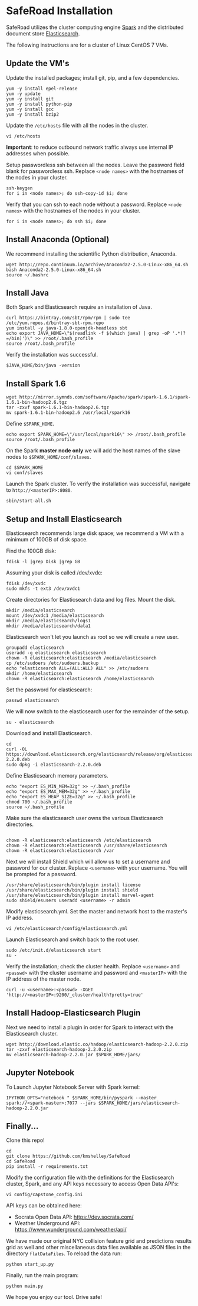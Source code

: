# SafeRoad Installation

SafeRoad utilizes the cluster computing engine [Spark](http://spark.apache.org/) and the distributed document store [Elasticsearch](https://www.elastic.co/).

The following instructions are for a cluster of Linux CentOS 7 VMs.

## Update the VM's
Update the installed packages; install git, pip, and a few dependencies.
```
yum -y install epel-release
yum -y update
yum -y install git
yum -y install python-pip
yum -y install gcc
yum -y install bzip2
```

Update the `/etc/hosts` file with all the nodes in the cluster.
```
vi /etc/hosts
```
**Important**: to reduce outbound network traffic always use internal IP addresses when possible.

Setup passwordless ssh between all the nodes. Leave the password field blank for passwordless ssh. Replace `<node names>` with the hostnames of the nodes in your cluster.

```
ssh-keygen
for i in <node names>; do ssh-copy-id $i; done
```
Verify that you can ssh to each node without a password. Replace `<node names>` with the hostnames of the nodes in your cluster.

```
for i in <node names>; do ssh $i; done
```

## Install Anaconda (Optional)
We recommend installing the scientific Python distribution, Anaconda.
```
wget http://repo.continuum.io/archive/Anaconda2-2.5.0-Linux-x86_64.sh
bash Anaconda2-2.5.0-Linux-x86_64.sh
source ~/.bashrc
```

## Install Java
Both Spark and Elasticsearch require an installation of Java.
```
curl https://bintray.com/sbt/rpm/rpm | sudo tee /etc/yum.repos.d/bintray-sbt-rpm.repo
yum install -y java-1.8.0-openjdk-headless sbt
echo export JAVA_HOME=\"$(readlink -f $(which java) | grep -oP '.*(?=/bin)')\" >> /root/.bash_profile
source /root/.bash_profile
```

Verify the installation was successful.
```
$JAVA_HOME/bin/java -version
```
## Install Spark 1.6
```
wget http://mirror.symnds.com/software/Apache/spark/spark-1.6.1/spark-1.6.1-bin-hadoop2.6.tgz
tar -zxvf spark-1.6.1-bin-hadoop2.6.tgz
mv spark-1.6.1-bin-hadoop2.6 /usr/local/spark16
```

Define `$SPARK_HOME`.
```
echo export SPARK_HOME=\"/usr/local/spark16\" >> /root/.bash_profile
source /root/.bash_profile
```

On the Spark **master node only** we will add the host names of the slave nodes to `$SPARK_HOME/conf/slaves`.
```
cd $SPARK_HOME
vi conf/slaves
```

Launch the Spark cluster. To verify the installation was successful, navigate to `http://<masterIP>:8080`.
```
sbin/start-all.sh
```

## Setup and Install Elasticsearch

Elasticsearch recommends large disk space; we recommend a VM with a minimum of 100GB of disk space.

Find the 100GB disk:
```
fdisk -l |grep Disk |grep GB
```
Assuming your disk is called /dev/xvdc:
```
fdisk /dev/xvdc
sudo mkfs -t ext3 /dev/xvdc1
```

Create directories for Elasticsearch data and log files. Mount the disk.
```
mkdir /media/elasticsearch
mount /dev/xvdc1 /media/elasticsearch
mkdir /media/elasticsearch/logs1
mkdir /media/elasticsearch/data1
```

Elasticsearch won't let you launch as root so we will create a new user.
```
groupadd elasticsearch
useradd -g elasticsearch elasticsearch
chown -R elasticsearch:elasticsearch /media/elasticsearch
cp /etc/sudoers /etc/sudoers.backup
echo "elasticsearch ALL=(ALL:ALL) ALL" >> /etc/sudoers
mkdir /home/elasticsearch
chown -R elasticsearch:elasticsearch /home/elasticsearch
```

Set the password for elasticsearch:
```
passwd elasticsearch
```

We will now switch to the elasticsearch user for the remainder of the setup.
```
su - elasticsearch
```

Download and install Elasticsearch.
```
cd
curl -OL https://download.elasticsearch.org/elasticsearch/release/org/elasticsearch/distribution/deb/elasticsearch/2.2.0/elasticsearch-2.2.0.deb
sudo dpkg -i elasticsearch-2.2.0.deb
```

Define Elasticsearch memory parameters.
```
echo "export ES_MIN_MEM=32g" >> ~/.bash_profile
echo "export ES_MAX_MEM=32g" >> ~/.bash_profile
echo "export ES_HEAP_SIZE=32g" >> ~/.bash_profile
chmod 700 ~/.bash_profile
source ~/.bash_profile
```

Make sure the elasticsearch user owns the various Elasticsearch directories.
```

chown -R elasticsearch:elasticsearch /etc/elasticsearch
chown -R elasticsearch:elasticsearch /usr/share/elasticsearch
chown -R elasticsearch:elasticsearch /var
```

Next we will install Shield which will allow us to set a username and password for our cluster. Replace `<username>` with your username. You will be prompted for a password.

```
/usr/share/elasticsearch/bin/plugin install license
/usr/share/elasticsearch/bin/plugin install shield
/usr/share/elasticsearch/bin/plugin install marvel-agent
sudo shield/esusers useradd <username> -r admin
```

Modify elasticsearch.yml. Set the master and network host to the master's IP address.
```
vi /etc/elasticsearch/config/elasticsearch.yml
```

Launch Elasticsearch and switch back to the root user.
```
sudo /etc/init.d/elasticsearch start
su -
```

Verify the installation; check the cluster health. Replace `<username>` and `<passwd>` with the cluster username and password and `<masterIP>` with the IP address of the master node.
```
curl -u <username>:<passwd> -XGET   'http://<masterIP>:9200/_cluster/health?pretty=true'
```

## Install Hadoop-Elasticsearch Plugin
Next we need to install a plugin in order for Spark to interact with the Elasticsearch cluster.

```
wget http://download.elastic.co/hadoop/elasticsearch-hadoop-2.2.0.zip
tar -zxvf elasticsearch-hadoop-2.2.0.zip
mv elasticsearch-hadoop-2.2.0.jar $SPARK_HOME/jars/
```


## Jupyter Notebook
To Launch Jupyter Notebook Server with Spark kernel:
```
IPYTHON_OPTS="notebook " $SPARK_HOME/bin/pyspark --master spark://<spark-master>:7077 --jars $SPARK_HOME/jars/elasticsearch-hadoop-2.2.0.jar
```
## Finally...
Clone this repo!
```
cd
git clone https://github.com/kmshelley/SafeRoad
cd SafeRoad
pip install -r requirements.txt
```

Modify the configuration file with the definitions for the Elasticsearch cluster, Spark, and any API keys necessary to access Open Data API's:
```
vi config/capstone_config.ini
```

API keys can be obtained here:

* Socrata Open Data API: https://dev.socrata.com/
* Weather Underground API: https://www.wunderground.com/weather/api/


We have made our original NYC collision feature grid and predictions results grid as well and other miscellaneous data files available as JSON files in the directory `flatDataFiles`. To reload the data run:

```
python start_up.py
```

Finally, run the main program:

```
python main.py
```

We hope you enjoy our tool. Drive safe!
